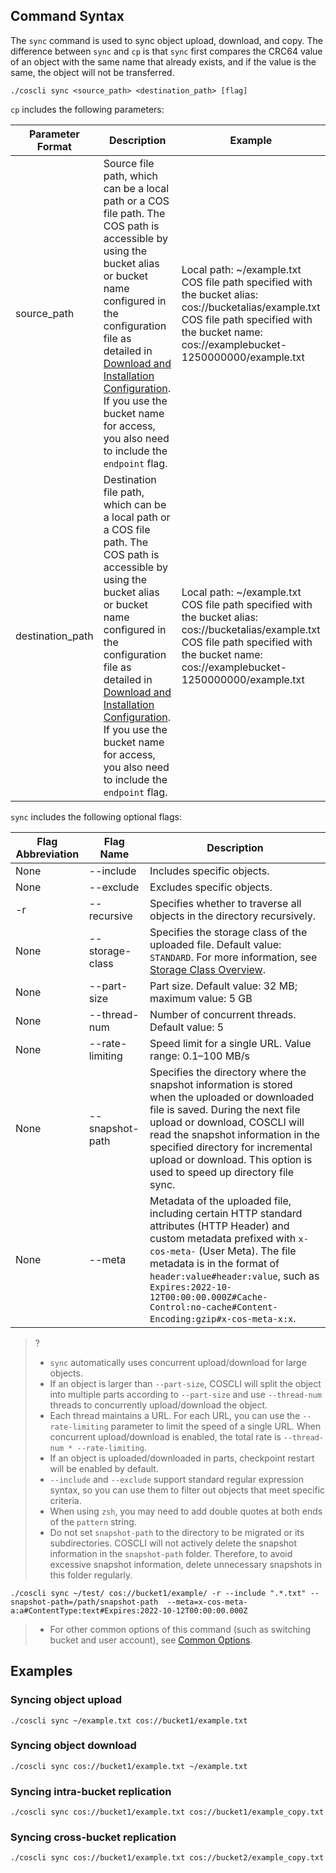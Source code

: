 ## Command Syntax

The `sync` command is used to sync object upload, download, and copy. The difference between `sync` and `cp` is that `sync` first compares the CRC64 value of an object with the same name that already exists, and if the value is the same, the object will not be transferred.

```plaintext
./coscli sync <source_path> <destination_path> [flag]
```


`cp` includes the following parameters:

| Parameter Format | Description | Example |
| --------- | ------------- | ------------------------ |
|  source_path | Source file path, which can be a local path or a COS file path. The COS path is accessible by using the bucket alias or bucket name configured in the configuration file as detailed in [Download and Installation Configuration](https://intl.cloud.tencent.com/document/product/436/43265). If you use the bucket name for access, you also need to include the `endpoint` flag. | Local path: ~/example.txt <br>COS file path specified with the bucket alias: cos://bucketalias/example.txt <br>COS file path specified with the bucket name: cos://examplebucket-1250000000/example.txt |
|   destination_path | Destination file path, which can be a local path or a COS file path. The COS path is accessible by using the bucket alias or bucket name configured in the configuration file as detailed in [Download and Installation Configuration](https://intl.cloud.tencent.com/document/product/436/43265). If you use the bucket name for access, you also need to include the `endpoint` flag. | Local path: ~/example.txt <br>COS file path specified with the bucket alias: cos://bucketalias/example.txt <br>COS file path specified with the bucket name: cos://examplebucket-1250000000/example.txt |

`sync` includes the following optional flags:

| Flag Abbreviation | Flag Name     | Description                         |
| --------- | ------------- | ------------------------------ |
|  None  | --include   | Includes specific objects.  |
|  None  | --exclude   | Excludes specific objects.    |
| -r        | --recursive | Specifies whether to traverse all objects in the directory recursively.  |
|   None       | --storage-class | Specifies the storage class of the uploaded file. Default value: `STANDARD`. For more information, see [Storage Class Overview](https://intl.cloud.tencent.com/document/product/436/30925). |
|   None       | --part-size     | Part size. Default value: 32 MB; maximum value: 5 GB     |
|   None       | --thread-num    | Number of concurrent threads. Default value: 5      |
|   None       | --rate-limiting | Speed limit for a single URL. Value range: 0.1–100 MB/s       |
| None | --snapshot-path | Specifies the directory where the snapshot information is stored when the uploaded or downloaded file is saved. During the next file upload or download, COSCLI will read the snapshot information in the specified directory for incremental upload or download. This option is used to speed up directory file sync. |
| None | --meta | Metadata of the uploaded file, including certain HTTP standard attributes (HTTP Header) and custom metadata prefixed with `x-cos-meta-` (User Meta). The file metadata is in the format of `header:value#header:value`, such as `Expires:2022-10-12T00:00:00.000Z#Cache-Control:no-cache#Content-Encoding:gzip#x-cos-meta-x:x`. |


>?
> - `sync` automatically uses concurrent upload/download for large objects.
> - If an object is larger than `--part-size`, COSCLI will split the object into multiple parts according to `--part-size` and use `--thread-num` threads to concurrently upload/download the object.
> - Each thread maintains a URL. For each URL, you can use the `--rate-limiting` parameter to limit the speed of a single URL. When concurrent upload/download is enabled, the total rate is `--thread-num * --rate-limiting`.
> - If an object is uploaded/downloaded in parts, checkpoint restart will be enabled by default.
> - `--include` and `--exclude` support standard regular expression syntax, so you can use them to filter out objects that meet specific criteria.
> - When using `zsh`, you may need to add double quotes at both ends of the `pattern` string.
> - Do not set `snapshot-path` to the directory to be migrated or its subdirectories. COSCLI will not actively delete the snapshot information in the `snapshot-path` folder. Therefore, to avoid excessive snapshot information, delete unnecessary snapshots in this folder regularly.
```
./coscli sync ~/test/ cos://bucket1/example/ -r --include ".*.txt" --snapshot-path=/path/snapshot-path  --meta=x-cos-meta-a:a#ContentType:text#Expires:2022-10-12T00:00:00.000Z
```
> - For other common options of this command (such as switching bucket and user account), see [Common Options](https://intl.cloud.tencent.com/document/product/436/46273).


## Examples

### Syncing object upload

```plaintext
./coscli sync ~/example.txt cos://bucket1/example.txt
```

### Syncing object download

```plaintext
./coscli sync cos://bucket1/example.txt ~/example.txt
```

### Syncing intra-bucket replication

```plaintext
./coscli sync cos://bucket1/example.txt cos://bucket1/example_copy.txt
```

### Syncing cross-bucket replication

```plaintext
./coscli sync cos://bucket1/example.txt cos://bucket2/example_copy.txt
```
